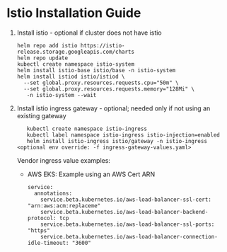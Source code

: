 # Istio Installation Guide
1. Install istio - optional if cluster does not have istio
    ```
    helm repo add istio https://istio-release.storage.googleapis.com/charts
    helm repo update  
    kubectl create namespace istio-system
    helm install istio-base istio/base -n istio-system
    helm install istiod istio/istiod \
      --set global.proxy.resources.requests.cpu="50m" \
      --set global.proxy.resources.requests.memory="128Mi" \
       -n istio-system --wait 
    ```
1. Install istio ingress gateway  - optional; needed only if not using an existing gateway
   ```
      kubectl create namespace istio-ingress
      kubectl label namespace istio-ingress istio-injection=enabled
      helm install istio-ingress istio/gateway -n istio-ingress <optional env override: -f ingress-gateway-values.yaml>
   ```

   Vendor ingress value examples:
    - AWS EKS: Example using an AWS Cert ARN
      ```
      service:
        annotations:
          service.beta.kubernetes.io/aws-load-balancer-ssl-cert: "arn:aws:acm:replaceme"
          service.beta.kubernetes.io/aws-load-balancer-backend-protocol: tcp
          service.beta.kubernetes.io/aws-load-balancer-ssl-ports: "https"
          service.beta.kubernetes.io/aws-load-balancer-connection-idle-timeout: "3600"     
      ```